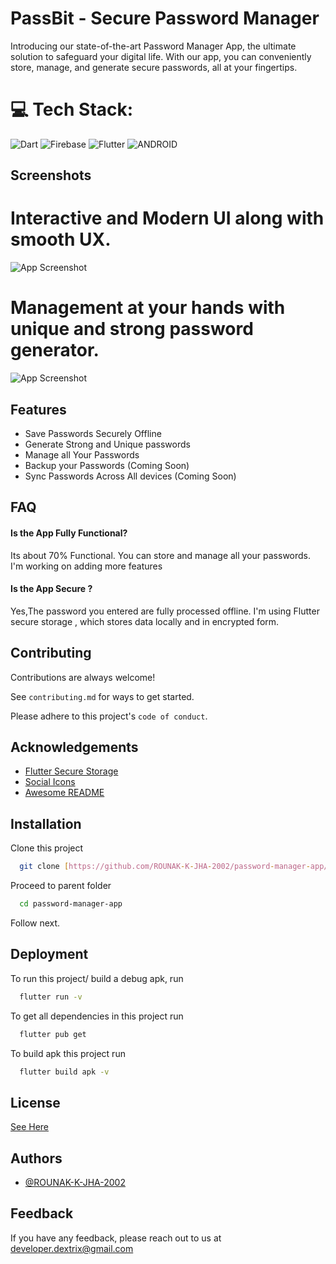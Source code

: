 
# PassBit - Secure Password Manager

Introducing our state-of-the-art Password Manager App, the ultimate solution to safeguard your digital life. With our app, you can conveniently store, manage, and generate secure passwords, all at your fingertips.



# 💻 Tech Stack:
![Dart](https://img.shields.io/badge/dart-%230175C2.svg?style=for-the-badge&logo=dart&logoColor=white)  ![Firebase](https://img.shields.io/badge/firebase-%23039BE5.svg?style=for-the-badge&logo=firebase)  ![Flutter](https://img.shields.io/badge/Flutter-%2302569B.svg?style=for-the-badge&logo=Flutter&logoColor=white)  ![ANDROID](https://img.shields.io/badge/android-%2320232a.svg?style=for-the-badge&logo=android&logoColor=%a4c639) 
## Screenshots

# Interactive and Modern UI along with smooth UX.

![App Screenshot](https://firebasestorage.googleapis.com/v0/b/password-manager-2317a.appspot.com/o/PASSBIT.jpg?alt=media&token=f925be31-4397-44bb-bcd8-580b7340bfdf)

# Management at your hands with unique and strong password generator.

![App Screenshot](https://firebasestorage.googleapis.com/v0/b/password-manager-2317a.appspot.com/o/PASSBIT%20(1).jpg?alt=media&token=6c3a1716-c048-4ec4-b13b-d71e2e5071c9)


## Features

- Save Passwords Securely Offline
- Generate Strong and Unique passwords
- Manage all Your Passwords 
- Backup your Passwords (Coming Soon)
- Sync Passwords Across All devices (Coming Soon)



## FAQ

#### Is the App Fully Functional?

Its about 70% Functional. You can store and manage all your passwords. I'm working on adding more features

#### Is the App Secure ?

Yes,The password you entered are fully processed offline. I'm using Flutter secure storage , which stores data locally and in encrypted form. 


## Contributing

Contributions are always welcome!

See `contributing.md` for ways to get started.

Please adhere to this project's `code of conduct`.


## Acknowledgements

 - [Flutter Secure Storage](https://pub.dev/packages/flutter_secure_storage)
 - [Social Icons](https://github.com/gauravghongde/social-icons.git)
 - [Awesome README](https://readme.so/)


## Installation

Clone this project

```bash
  git clone [https://github.com/ROUNAK-K-JHA-2002/password-manager-app/](https://github.com/ROUNAK-K-JHA-2002/PassBit.dev.git)
```
Proceed to parent folder

```bash
  cd password-manager-app
```

Follow next.


## Deployment

To run this project/ build a debug apk, run

```bash
  flutter run -v
```
To get all dependencies in this project run

```bash
  flutter pub get
```

To build apk this project run

```bash
  flutter build apk -v
```


## License

[See Here](https://github.com/ROUNAK-K-JHA-2002/password-manager-app/blob/main/LICENCE)


## Authors

- [@ROUNAK-K-JHA-2002](https://www.github.com/ROUNAK-K-JHA-2002)


## Feedback

If you have any feedback, please reach out to us at developer.dextrix@gmail.com

